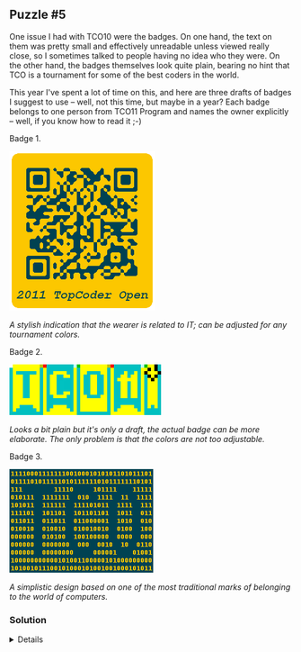 ## Puzzle #5

One issue I had with TCO10 were the badges. On one hand, the text on them was pretty small and effectively unreadable unless viewed really close, so I sometimes talked to people having no idea who they were. On the other hand, the badges themselves look quite plain, bearing no hint that TCO is a tournament for some of the best coders in the world.

This year I've spent a lot of time on this, and here are three drafts of badges I suggest to use – well, not this time, but maybe in a year? Each badge belongs to one person from TCO11 Program and names the owner explicitly – well, if you know how to read it ;-)

Badge 1.

![Badge 1](./5_1.png)

_A stylish indication that the wearer is related to IT; can be adjusted for any tournament colors._

Badge 2.

![Badge 2](./5_2.png)

_Looks a bit plain but it's only a draft, the actual badge can be more elaborate. The only problem is that the colors are not too adjustable._

Badge 3.

![Badge 3](./5_3.png)

_A simplistic design based on one of the most traditional marks of belonging to the world of computers._

### Solution

<details>
<p>Badge 1 is a warm-up: it is simply a QR-code with rounded corners (which can be decoded anyways), colored in TCO blue and yellow. Very recognizable, and this kind of code can hold rather long texts; this badge held a link to **Mike Mirzayanov**'s profile.</p>

<p>Badge 2 is more complicated, but the image provides a strong clue to people who are at least a bit familiar with esoteric programming languages. The black structure on the top right of the image is quite specific to Piet language – it stops the program execution. The rest is easy – find a Piet interpreter, run the image in it and send me the answer **RAD.**. Off-by-one errors were possible if you converted the image from .png to other formats.</p>

<p>Badge 3 is the meanest one. The encoding in it was text-based one, not image-based. You had to extract the sequence of zeros and ones on the image and to decode it. This sequence was a Spoon program – short binary codes correspond to Brainfuck commands. The trick is, most Spoon implementations can't interpret these codes unless they are space-separated, while the concept of the language insists that the codes are extracted as prefix-free codes without any separators. One could either find a correct interpreter or write it himself to get the answer **lyrically**.</p>
</details>
